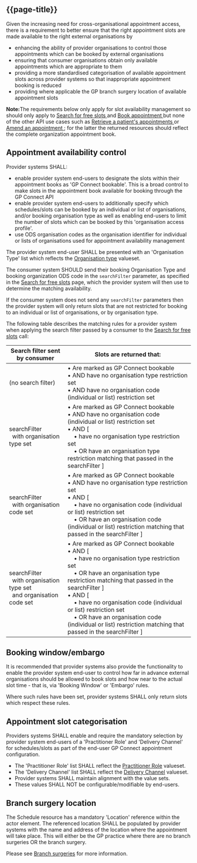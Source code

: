 ## {{page-title}}

Given the increasing need for cross-organisational appointment access, there is a requirement to better ensure that the right appointment slots are made available to the right external organisations by
  - enhancing the ability of provider organisations to control those appointments which can be booked by external organisations
  - ensuring that consumer organisations obtain only available appointments which are appropriate to them
  - providing a more standardised categorisation of available appointment slots across provider systems so that inappropriate appointment booking is reduced
  - providing where applicable the GP branch surgery location of available appointment slots

<div markdown="span" class="alert alert-info" role="alert"><i class="fa fa-info-circle"></i> <b>Note:</b>The requirements below only apply for slot availability management so should only apply to <a href=https://simplifier.net/guide/PFS-Appointments/Home/Build/How-to-search-for-free-slots?version=current> Search for free slots </a> and <a href=https://simplifier.net/guide/PFS-Appointments/Home/Build/How-to-book-an-appointment?version=current> Book appointment </a> but none of the other API use cases such as <a href=https://simplifier.net/guide/PFS-Appointments/Home/Build/How-to-retrieve-a-patients-appointments?version=current> Retrieve a patient's appointments </a> or <a href=https://simplifier.net/guide/PFS-Appointments/Home/Build/How-to-amend-an-appointment?version=current> Amend an appointment </a>; for the latter the returned resources should reflect the complete organization appointment book.

## Appointment availability control ##

Provider systems SHALL:
- enable provider system end-users to designate the slots within their appointment books as 'GP Connect bookable'. This is a broad control to make slots in the appointment book available for booking through the GP Connect API
- enable provider system end-users to additionally specify which schedules/slots can be booked by an individual or list of organisations, and/or booking organisation type as well as enabling end-users to limit the number of slots which can be booked by this 'organisation access profile'.
- use ODS organisation codes as the organisation identifier for individual or lists of organisations used for appointment availability management

The provider system end-user SHALL be presented with an 'Organisation Type' list which reflects the [Organisation type](https://fhir.nhs.uk/STU3/ValueSet/GPConnect-OrganisationType-1) valueset.

The consumer system SHOULD send their booking Organisation Type and booking organization ODS code in the `searchFilter` parameter, as specified in the [Search for free slots](https://simplifier.net/guide/PFS-Appointments/Home/Build/How-to-search-for-free-slots?version=current) page, which the provider system will then use to determine the matching availability.

If the consumer system does not send any `searchFilter` parameters then the provider system will only return slots that are not restricted for booking to an individual or list of organisations, or by organisation type.

The following table describes the matching rules for a provider system when applying the search filter passed by a consumer to the [Search for free slots](https://simplifier.net/guide/PFS-Appointments/Home/Build/How-to-search-for-free-slots?version=current)  call:

<table>
  <thead>
    <tr>
      <th>Search filter sent by consumer</th>
      <th>Slots are returned that:</th>
    </tr>
  </thead>
  <tbody>
    <tr>
      <td>(no search filter)</td>
      <td>
      	&bull; Are marked as GP Connect bookable<br/>
      	&bull; AND have no organisation type restriction set<br/>
      	&bull; AND have no organisation code (individual or list) restriction set
      </td>
    </tr>
    <tr>
      <td>
      	searchFilter<br/>
       	&nbsp; with organisation type set
      </td>
      <td>
      	&bull; Are marked as GP Connect bookable<br/>
      	&bull; AND have no organisation code (individual or list) restriction set<br/>
      	&bull; AND [<br/>
		&nbsp; &nbsp; &bull; have no organisation type restriction set<br/>
		&nbsp; &nbsp; &bull; OR have an organisation type restriction matching that passed in the searchFilter ]
      </td>
    </tr>
    <tr>
      <td>
      	searchFilter<br/>
       	&nbsp; with organisation code set
      </td>
      <td>
      	&bull; Are marked as GP Connect bookable<br/>
      	&bull; AND have no organisation type restriction set<br/>
      	&bull; AND [<br/>
		&nbsp; &nbsp; &bull; have no organisation code (individual or list) restriction set<br/>
		&nbsp; &nbsp; &bull; OR have an organisation code (individual or list) restriction matching that passed in the searchFilter ]
      </td>
    </tr>
    <tr>
      <td>
      	searchFilter<br/>
       	&nbsp; with organisation type set<br/>
       	&nbsp; and organisation code set
      </td>
      <td>
      	&bull; Are marked as GP Connect bookable<br/>
      	&bull; AND [<br/>
		&nbsp; &nbsp; &bull; have no organisation type restriction set<br/>
		&nbsp; &nbsp; &bull; OR have an organisation type restriction matching that passed in the searchFilter ]<br/>
      	&bull; AND [<br/>
		&nbsp; &nbsp; &bull; have no organisation code (individual or list) restriction set<br/>
		&nbsp; &nbsp; &bull; OR have an organisation code (individual or list) restriction matching that passed in the searchFilter ]
      </td>
    </tr>
  </tbody>
</table>

## Booking window/embargo ##

It is recommended that provider systems also provide the functionality to enable the provider system end-user to control how far in advance external organisations should be allowed to book slots and how near to the actual slot time - that is, via 'Booking Window' or 'Embargo' rules.

Where such rules have been set, provider systems SHALL only return slots which respect these rules.

## Appointment slot categorisation ##

Providers systems SHALL enable and require the mandatory selection by provider system end-users of a 'Practitioner Role' and 'Delivery Channel' for schedules/slots as part of the end-user GP Connect appointment configuration.

- The 'Practitioner Role' list SHALL reflect the [Practitioner Role](https://fhir.nhs.uk/STU3/ValueSet/GPConnect-PractitionerRole-1) valueset.
- The 'Delivery Channel' list SHALL reflect the [Delivery Channel](https://fhir.nhs.uk/STU3/ValueSet/GPConnect-DeliveryChannel-1) valueset.
- Provider systems SHALL maintain alignment with the value sets.
- These values SHALL NOT be configurable/modifiable by end-users.


## Branch surgery location ##

The Schedule resource has a mandatory 'Location' reference within the actor element. The referenced location SHALL be populated by provider systems with the name and address of the location where the appointment will take place. This will either be the GP practice where there are no branch surgeries OR the branch surgery.

Please see [Branch surgeries](development_branch_surgeries.html) for more information.